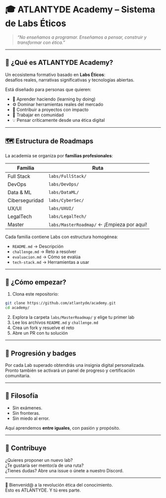 # 🎓 ATLANTYDE Academy – Sistema de Labs Éticos

> *“No enseñamos a programar. Enseñamos a pensar, construir y transformar con ética.”*

---

## 🌊 ¿Qué es ATLANTYDE Academy?

Un ecosistema formativo basado en **Labs Éticos**:  
desafíos reales, narrativas significativas y tecnologías abiertas.

Está diseñado para personas que quieren:

- 🧠 Aprender haciendo (learning by doing)
- ⚙️ Dominar herramientas reales del mercado
- 🌱 Contribuir a proyectos con impacto
- 🤝 Trabajar en comunidad
- 💡 Pensar críticamente desde una ética digital

---

## 🗺️ Estructura de Roadmaps

La academia se organiza por **familias profesionales**:

| Familia       | Ruta |
|---------------|------|
| Full Stack    | `labs/FullStack/` |
| DevOps        | `labs/DevOps/` |
| Data & ML     | `labs/DataML/` |
| Ciberseguridad| `labs/CyberSec/` |
| UX/UI         | `labs/UXUI/` |
| LegalTech     | `labs/LegalTech/` |
| Master        | `labs/MasterRoadmap/` ← ¡Empieza por aquí!

Cada familia contiene Labs con estructura homogénea:

- `README.md` → Descripción
- `challenge.md` → Reto a resolver
- `evaluacion.md` → Cómo se evalúa
- `tech-stack.md` → Herramientas a usar

---

## 🧪 ¿Cómo empezar?

1. Clona este repositorio:
```bash
git clone https://github.com/atlantyde/academy.git
cd academy/
```

2. Explora la carpeta `labs/MasterRoadmap/` y elige tu primer lab
3. Lee los archivos `README.md` y `challenge.md`
4. Crea un fork y resuelve el reto
5. Abre un PR con tu solución

---

## 🏅 Progresión y badges

Por cada Lab superado obtendrás una insignia digital personalizada.  
Pronto también se activará un panel de progreso y certificación comunitaria.

---

## 🧭 Filosofía

- Sin exámenes.
- Sin fronteras.
- Sin miedo al error.

Aquí aprendemos **entre iguales**, con pasión y propósito.

---

## 🤝 Contribuye

¿Quieres proponer un nuevo lab?  
¿Te gustaría ser mentor/a de una ruta?  
¿Tienes dudas? Abre una issue o únete a nuestro Discord.

---

🌊 Bienvenid@ a la revolución ética del conocimiento.  
Esto es ATLANTYDE. Y tú eres parte.

